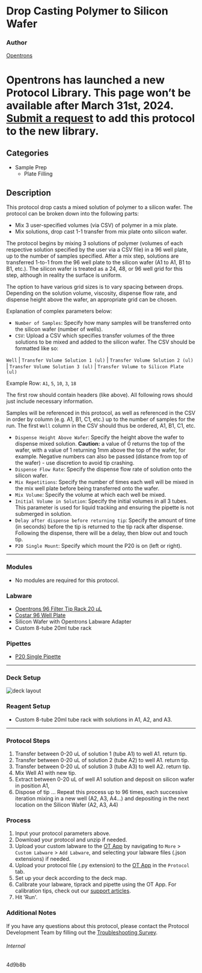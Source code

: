 # Drop Casting Polymer to Silicon Wafer

### Author
[Opentrons](https://opentrons.com/)


# Opentrons has launched a new Protocol Library. This page won’t be available after March 31st, 2024. [Submit a request](https://docs.google.com/forms/d/e/1FAIpQLSdYYp9QCKow4nn0KlCVsMS3HX0eJ0N9O7-erajKvcpT0lWbSg/viewform) to add this protocol to the new library.

## Categories
* Sample Prep
	* Plate Filling

## Description
This protocol drop casts a mixed solution of polymer to a silicon wafer. The protocol can be broken down into the following parts:

* Mix 3 user-specified volumes (via CSV) of polymer in a mix plate.
* Mix solutions, drop cast 1-1 transfer from mix plate onto silicon wafer.

 The protocol begins by mixing 3 solutions of polymer (volumes of each respective solution specified by the user via a CSV file) in a 96 well plate, up to the number of samples specified. After a mix step, solutions are transferred 1-to-1 from the 96 well plate to the silicon wafer (A1 to A1, B1 to B1, etc.). The silicon wafer is treated as a 24, 48, or 96 well grid for this step, although in reality the surface is uniform.

 The option to have various grid sizes is to vary spacing between drops. Depending on the solution volume, viscosity, dispense flow rate, and dispense height above the wafer, an appropriate grid can be chosen.  

Explanation of complex parameters below:
* `Number of Samples`: Specify how many samples will be transferred onto the silicon wafer (number of wells).
* `CSV`: Upload a CSV which specifies transfer volumes of the three solutions to be mixed and added to the silicon wafer.
The CSV should be formatted like so:

`Well` | `Transfer Volume Solution 1 (ul)` | `Transfer Volume Solution 2 (ul)` | `Transfer Volume Solution 3 (ul)` | `Transfer Volume to Silicon Plate (ul)`

Example Row: `A1`, `5`, `10`, `3`, `18`

The first row should contain headers (like above). All following rows should just include necessary information. </br>

Samples will be referenced in this protocol, as well as referenced in the CSV in order by column (e.g. A1, B1, C1, etc.) up to the number of samples for the run. The first `Well` column in the CSV should thus be ordered, A1, B1, C1, etc. </br>
* `Dispense Height Above Wafer`: Specify the height above the wafer to dispense mixed solution. **Caution:** a value of 0 returns the top of the wafer, with a value of 1 returning 1mm above the top of the wafer, for example. Negative numbers can also be passed (distance from top of the wafer) - use discretion to avoid tip crashing.
* `Dispense Flow Rate`: Specify the dispense flow rate of solution onto the silicon wafer.
* `Mix Repetitions`: Specify the number of times each well will be mixed in the mix well plate before being transferred onto the wafer.
* `Mix Volume`: Specify the volume at which each well be mixed.
* `Initial Volume in Solution`: Specify the initial volumes in all 3 tubes. This parameter is used for liquid tracking and ensuring the pipette is not submerged in solution.
* `Delay after dispense before returning tip`: Specify the amount of time (in seconds) before the tip is returned to the tip rack after dispense. Following the dispense, there will be a delay, then blow out and touch tip. 
* `P20 Single Mount`: Specify which mount the P20 is on (left or right).

---

### Modules
* No modules are required for this protocol.

### Labware
* [Opentrons 96 Filter Tip Rack 20 µL](https://labware.opentrons.com/opentrons_96_filtertiprack_20ul?category=tipRack)
* [Costar 96 Well Plate](https://labware.opentrons.com/corning_96_wellplate_360ul_flat?category=wellPlate)
* Silicon Wafer with Opentrons Labware Adapter
* Custom 8-tube 20ml tube rack

### Pipettes
* [P20 Single Pipette](https://shop.opentrons.com/collections/ot-2-robot/products/single-channel-electronic-pipette)


---

### Deck Setup

![deck layout](https://opentrons-protocol-library-website.s3.amazonaws.com/custom-README-images/4d9b8b/Screen+Shot+2021-04-20+at+7.36.37+AM.png)

### Reagent Setup
* Custom 8-tube 20ml tube rack with solutions in A1, A2, and A3.

---

### Protocol Steps
1. Transfer between 0-20 uL of solution 1 (tube A1) to well A1. return tip.
2. Transfer between 0-20 uL of solution 2 (tube A2) to well A1. return tip.
3. Transfer between 0-20 uL of solution 3 (tube A3) to well A2. return tip.
4. Mix Well A1 with new tip.
5. Extract between 0-20 uL of well A1 solution and deposit on silicon wafer in position A1,
6. Dispose of tip
... Repeat this process up to 96 times, each successive iteration mixing in a new well (A2, A3, A4...) and depositing in the next location on the Silicon Wafer (A2, A3, A4)

### Process
1. Input your protocol parameters above.
2. Download your protocol and unzip if needed.
3. Upload your custom labware to the [OT App](https://opentrons.com/ot-app) by navigating to `More` > `Custom Labware` > `Add Labware`, and selecting your labware files (.json extensions) if needed.
4. Upload your protocol file (.py extension) to the [OT App](https://opentrons.com/ot-app) in the `Protocol` tab.
5. Set up your deck according to the deck map.
6. Calibrate your labware, tiprack and pipette using the OT App. For calibration tips, check out our [support articles](https://support.opentrons.com/en/collections/1559720-guide-for-getting-started-with-the-ot-2).
7. Hit 'Run'.

### Additional Notes
If you have any questions about this protocol, please contact the Protocol Development Team by filling out the [Troubleshooting Survey](https://protocol-troubleshooting.paperform.co/).

###### Internal
4d9b8b
